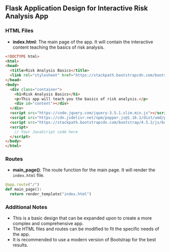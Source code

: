 ## Flask Application Design for Interactive Risk Analysis App

### HTML Files

- **index.html**: The main page of the app. It will contain the interactive content teaching the basics of risk analysis.

```html
<!DOCTYPE html>
<html>
<head>
  <title>Risk Analysis Basics</title>
  <link rel="stylesheet" href="https://stackpath.bootstrapcdn.com/bootstrap/4.5.2/css/bootstrap.min.css">
</head>
<body>
  <div class="container">
    <h1>Risk Analysis Basics</h1>
    <p>This app will teach you the basics of risk analysis.</p>
    <div id="content"></div>
  </div>
  <script src="https://code.jquery.com/jquery-3.5.1.slim.min.js"></script>
  <script src="https://cdn.jsdelivr.net/npm/popper.js@1.16.1/dist/umd/popper.min.js"></script>
  <script src="https://stackpath.bootstrapcdn.com/bootstrap/4.5.2/js/bootstrap.min.js"></script>
  <script>
    // Your JavaScript code here
  </script>
</body>
</html>
```

### Routes

- **main_page()**: The route function for the main page. It will render the `index.html` file.

```python
@app.route("/")
def main_page():
  return render_template("index.html")
```

### Additional Notes

- This is a basic design that can be expanded upon to create a more complex and comprehensive app.
- The HTML files and routes can be modified to fit the specific needs of the app.
- It is recommended to use a modern version of Bootstrap for the best results.